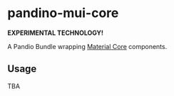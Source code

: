 # pandino-mui-core

**EXPERIMENTAL TECHNOLOGY!**

A Pandio Bundle wrapping [Material Core](https://mui.com/) components.

## Usage

TBA
